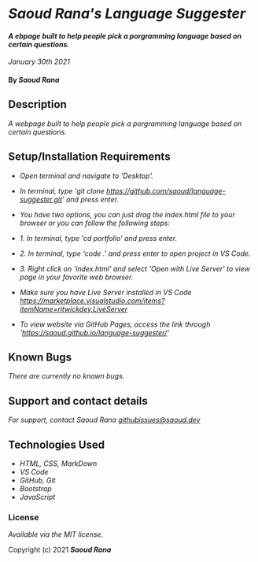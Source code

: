 # _Saoud Rana's Language Suggester_

#### _A ebpage built to help people pick a porgramming language based on certain questions._
_January 30th 2021_

#### By _**Saoud Rana**_

## Description

_A webpage built to help people pick a porgramming language based on certain questions._

## Setup/Installation Requirements

* _Open terminal and navigate to 'Desktop'._
* _In terminal, type 'git clone https://github.com/saoud/language-suggester.git' and press enter._
* _You have two options, you can just drag the index.html file to your browser or you can follow the following steps:_
* _1. In terminal, type 'cd portfolio' and press enter._
* _2. In terminal, type 'code .' and press enter to open project in VS Code._
* _3. Right click on 'index.html' and select 'Open with Live Server' to view page in your favorite web browser._
* _Make sure you have Live Server installed in VS Code https://marketplace.visualstudio.com/items?itemName=ritwickdey.LiveServer_

* _To view website via GitHub Pages, access the link through 'https://saoud.github.io/language-suggester/'_




## Known Bugs

_There are currently no known bugs._

## Support and contact details

_For support, contact Saoud Rana <githubissues@saoud.dev>_

## Technologies Used

* _HTML, CSS, MarkDown_
* _VS Code_
* _GitHub, Git_
* _Bootstrap_
* _JavaScript_

### License

*Available via the MIT license.*

Copyright (c) 2021 **_Saoud Rana_**